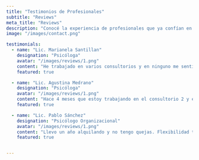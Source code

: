 ```yaml
---
title: "Testimonios de Profesionales"
subtitle: "Reviews"
meta_title: "Reviews"
description: "Conocé la experiencia de profesionales que ya confían en nuestros espacios."
image: "/images/contact.png"

testimonials:
  - name: "Lic. Marianela Santillan"
    designation: "Psicóloga"
    avatar: "/images/reviews/1.png"
    content: "He trabajado en varios consultorios y en ninguno me sentí tan cómoda como aquí. El espacio es amplio, cálido, luminoso y silencioso y esta muy bien equipado tanto para la atención presencial como virtual. Además por su ubicación resulta de muy fácil acceso para los consultantes. Todo eso lo convierte en un espacio ideal para ejercer de forma amena la profesión."
    featured: true

  - name: "Lic. Agustina Medrano"
    designation: "Psicóloga"
    avatar: "/images/reviews/1.png"
    content: "Hace 4 meses que estoy trabajando en el consultorio 2 y estoy más que cómoda. Alquilé en por lo menos 5 lugares, 3 de ellos en Belgrano y en todo sentido este espacio es superador, accesible para pacientes, confortable, lindo. Cualquier inconveniente o sugerencia es tomada y resuelta a la brevedad. Lo recomiendo mucho!"
    featured: true

  - name: "Lic. Pablo Sánchez"
    designation: "Psicólogo Organizacional"
    avatar: "/images/reviews/1.png"
    content: "Llevo un año alquilando y no tengo quejas. Flexibilidad total para reservar, espacios limpios y profesionales. La relación calidad-precio es muy buena. Ideal para quienes necesitamos un lugar serio sin invertir en un consultorio propio."
    featured: true


---
```

